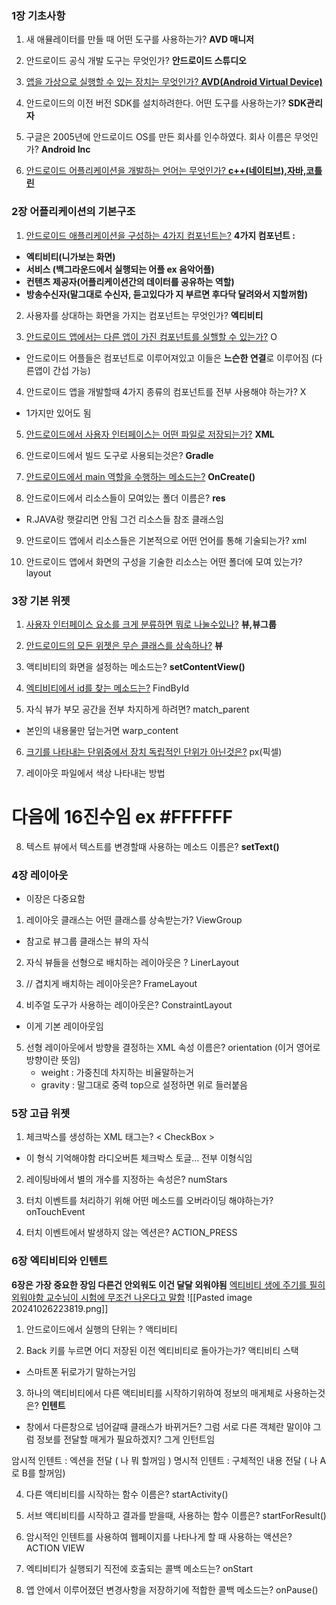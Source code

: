

### 1장 기초사항

1. 새 애뮬레이터를 만들 때 어떤 도구를 사용하는가?  **AVD 매니저**

2. 안드로이드 공식 개발 도구는 무엇인가?   **안드로이드 스튜디오**

3. <u>앱을 가상으로 실행할 수 있는 장치는 무엇인가? **AVD(Android Virtual Device)** </u>

4. 안드로이드의 이전 버전 SDK를 설치하려한다. 어떤 도구를 사용하는가?  **SDK관리자**

5. 구글은 2005년에 안드로이드 OS를 만든 회사를 인수하였다. 회사 이름은 무엇인가? 
   **Android Inc**
6. <u>안드로이드 어플리케이션을 개발하는 언어는 무엇인가?   **c++(네이티브),자바,코틀린**</u>


### 2장 어플리케이션의 기본구조

1. <u>안드로이드 애플리케이션을 구성하는 4가지 컴포넌트는?</u>
**4가지 컴포넌트 :** 
- **엑티비티(니가보는 화면)**
- **서비스 (백그라운드에서 실행되는 어플 ex 음악어플)**
- **컨텐츠 제공자(어플리케이션간의 데이터를 공유하는 역할)**
- **방송수신자(말그대로 수신자, 듣고있다가 지 부르면 후다닥 달려와서 지할꺼함)**

2. 사용자를 상대하는 화면을 가지는 컴포넌트는 무엇인가?    **엑티비티**

3. <u>안드로이드 앱에서는 다른 앱이 가진 컴포넌트를 실핼할 수 있는가?</u>  O
- 안드로이드 어플들은 컴포넌트로 이루어져있고 이들은 **느슨한 연결**로 이루어짐
  (다른앱이 간섭 가능)

4.  안드로이드 앱을 개발할때 4가지 종류의 컴포넌트를 전부 사용해야 하는가? X
-  1가지만 있어도 됨
<u></u>
5. <u>안드로이드에서 사용자 인터페이스는 어떤 파일로 저장되는가?</u>  **XML**

6. 안드로이드에서 빌드 도구로 사용되는것은? **Gradle**

7. <u>안드로이드에서 main 역할을 수행하는 메소드는?</u>   **OnCreate()**

8. 안드로이드에서 리소스들이 모여있는 폴더 이름은?  **res**
- R.JAVA랑 햇갈리면 안됨 그건 리소스들 참조 클래스임

9. 안드로이드 앱에서 리소스들은 기본적으로 어떤 언어를 통해 기술되는가? xml

10. 안드로이드 앱에서 화면의 구성을 기술한 리소스는 어떤 폴더에 모여 있는가? layout


### 3장 기본 위젯

1. <u>사용자 인터페이스 요소를 크게 분류하면 뭐로 나눌수있나?</u>  **뷰,뷰그룹**

2. <u>안드로이드의 모든 위젯은 무슨 클래스를 상속하나?</u>  **뷰**

3. 액티비티의 화면을 설정하는 메소드는? **setContentView()**

4. <u>엑티비티에서 id를 찾는 메소드는?</u> FindById

5. 자식 뷰가 부모 공간을 전부 차지하게 하려면? match_parent
- 본인의 내용물만 덮는거면 warp_content

6. <u>크기를 나타내는 단위중에서 장치 독립적인 단위가 아닌것은?</u> px(픽셀)

7. 레이아웃 파일에서 색상 나타내는 방법 
 # 다음에 16진수임 ex #FFFFFF
 
8. 텍스트 뷰에서 텍스트를 변경할때 사용하는 메소드 이름은?  **setText()**

### 4장 레이아웃
- 이장은 다중요함

1. 레이아웃 클래스는 어떤 클래스를 상속받는가?   ViewGroup
- 참고로 뷰그룹 클래스는 뷰의 자식

2. 자식 뷰들을 선형으로 배치하는 레이아웃은 ?      LinerLayout

3. // 겹치게 배치하는 레이아웃은?    FrameLayout

4. 비주얼 도구가 사용하는 레이아웃은?    ConstraintLayout
- 이게 기본 레이아웃임

5. 선형 레이아웃에서 방향을 결정하는 XML 속성 이름은? orientation
   (이거 영어로 방향이란 뜻임)
   - weight : 가중친데 차지하는 비율말하는거
   - gravity : 말그대로 중력 top으로 설정하면 위로 들러붙음

### 5장 고급 위젯

1. 체크박스를 생성하는 XML 태그는? < CheckBox >
- 이 형식 기억해야함 라디오버튼 체크박스 토글... 전부 이형식임

2. 레이팅바에서 별의 개수를 지정하는 속성은?  numStars

3. 터치 이벤트를 처리하기 위해 어떤 메소드를 오버라이딩 해야하는가? onTouchEvent

4. 터치 이벤트에서 발생하지 않는 엑션은? ACTION_PRESS

### 6장 엑티비티와 인텐트
**6장은 가장 중요한 장임 다른건 안외워도 이건 달달 외워야됨**
<u>엑티비티 생에 주기를 필히 외워야함 교수님이 시험에 무조건 나온다고 말함</u>
![[Pasted image 20241026223819.png]]

1. 안드로이드에서 실행의 단위는 ?  액티비티

2. Back 키를 누르면 어디 저장된 이전 엑티비티로 돌아가는가?  액티비티 스택
- 스마트폰 뒤로가기 말하는거임

3. 하나의 액티비티에서 다른 액티비티를 시작하기위하여 정보의 매게체로 사용하는것은?
**인텐트**
- 창에서 다른창으로 넘어갈때 클래스가 바뀌거든? 그럼 서로 다른 객체란 말이야 그럼 정보를 전달할 매게가 필요하겠지? 그게 인턴트임

암시적 인텐트 : 엑션을 전달 ( 나 뭐 할꺼임 )
명시적 인텐트 : 구체적인 내용 전달 ( 나 A로 B를 할꺼임)

4. 다른 액티비티를 시작하는 함수 이름은? startActivity()

5. 서브 액티비티를 시작하고 결과를 받을때, 사용하는 함수 이름은? startForResult()

6. 암시적인 인텐트를 사용하여 웹페이지를 나타나게 할 때 사용하는 액션은? ACTION VIEW

7. 엑티비티가 실행되기 직전에 호출되는 콜백 메소드는?  onStart

8. 앱 안에서 이루어졌던 변경사항을 저장하기에 적합한 콜백 메소드는? onPause()